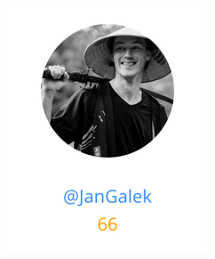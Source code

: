 
<div>
<span>
  <a href="https://github.com/JanGalek"><img src="https://raw.githubusercontent.com/gouef/router/refs/heads/contributors-svg/.github/contributors/JanGalek.svg" alt="JanGalek" /></a>
</span>
</div>

